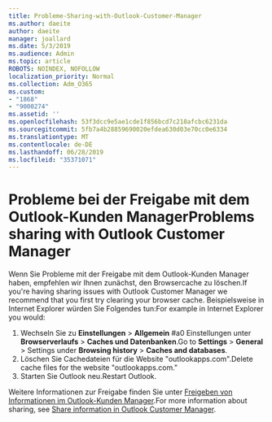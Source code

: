 ```yaml
---
title: Probleme-Sharing-with-Outlook-Customer-Manager
ms.author: daeite
author: daeite
manager: joallard
ms.date: 5/3/2019
ms.audience: Admin
ms.topic: article
ROBOTS: NOINDEX, NOFOLLOW
localization_priority: Normal
ms.collection: Adm_O365
ms.custom:
- "1868"
- "9000274"
ms.assetid: ''
ms.openlocfilehash: 53f3dcc9e5ae1cde1f856bcd7c218afcbc6231da
ms.sourcegitcommit: 5fb7a4b28859690020efdea630d03e70cc0e6334
ms.translationtype: MT
ms.contentlocale: de-DE
ms.lasthandoff: 06/28/2019
ms.locfileid: "35371071"
---
```

# <a name="problems-sharing-with-outlook-customer-manager"></a><span data-ttu-id="8ff49-102">Probleme bei der Freigabe mit dem Outlook-Kunden Manager</span><span class="sxs-lookup"><span data-stu-id="8ff49-102">Problems sharing with Outlook Customer Manager</span></span>

<span data-ttu-id="8ff49-103">Wenn Sie Probleme mit der Freigabe mit dem Outlook-Kunden Manager haben, empfehlen wir Ihnen zunächst, den Browsercache zu löschen.</span><span class="sxs-lookup"><span data-stu-id="8ff49-103">If you're having sharing issues with Outlook Customer Manager we recommend that you first try clearing your browser cache.</span></span> <span data-ttu-id="8ff49-104">Beispielsweise in Internet Explorer würden Sie Folgendes tun:</span><span class="sxs-lookup"><span data-stu-id="8ff49-104">For example in Internet Explorer you would:</span></span>

1. <span data-ttu-id="8ff49-105">Wechseln Sie zu **Einstellungen** > **Allgemein** #a0 Einstellungen unter **Browserverlaufs** > **Caches und Datenbanken**.</span><span class="sxs-lookup"><span data-stu-id="8ff49-105">Go to **Settings** > **General** > Settings under **Browsing history** > **Caches and databases**.</span></span>
2. <span data-ttu-id="8ff49-106">Löschen Sie Cachedateien für die Website "outlookapps.com".</span><span class="sxs-lookup"><span data-stu-id="8ff49-106">Delete cache files for the website "outlookapps.com."</span></span>
3. <span data-ttu-id="8ff49-107">Starten Sie Outlook neu.</span><span class="sxs-lookup"><span data-stu-id="8ff49-107">Restart Outlook.</span></span>

<span data-ttu-id="8ff49-108">Weitere Informationen zur Freigabe finden Sie unter [Freigeben von Informationen im Outlook-Kunden Manager](https://support.office.com/article/4f26cc69-67da-4cd5-b344-02d1a4799310%20).</span><span class="sxs-lookup"><span data-stu-id="8ff49-108">For more information about sharing, see [Share information in Outlook Customer Manager](https://support.office.com/article/4f26cc69-67da-4cd5-b344-02d1a4799310%20).</span></span>